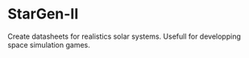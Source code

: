 # StarGen-II
Create datasheets for realistics solar systems. Usefull for developping space simulation games.
